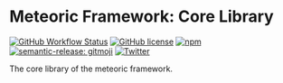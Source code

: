 # Meteoric Framework: Core Library

[![GitHub Workflow Status](https://img.shields.io/github/actions/workflow/status/meteoric-framework/core/continuous-deployment.yml?branch=main&logo=github)](https://github.com/meteoric-framework/core/actions/workflows/continuous-deployment.yml)
[![GitHub license](https://img.shields.io/github/license/meteoric-framework/core)](https://github.com/meteoric-framework/core/blob/main/LICENSE)
[![npm](https://img.shields.io/npm/v/@meteoric/core?logo=npm)](https://www.npmjs.com/package/@meteoric/core)
[![semantic-release: gitmoji](https://img.shields.io/badge/semantic--release-gitmoji-E10079?logo=semantic-release)](https://github.com/semantic-release/semantic-release)
[![Twitter](https://img.shields.io/twitter/url?url=https%3A%2F%2Fgithub.com%2Fmeteoric-framework%2Fcore)](https://twitter.com/intent/tweet?text=Wow:&url=https%3A%2F%2Fgithub.com%2Fmeteoric-framework%2Fcore)

The core library of the meteoric framework.
